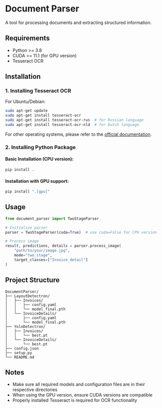 # Document Parser

A tool for processing documents and extracting structured information.

## Requirements

- Python >= 3.8
- CUDA >= 11.1 (for GPU version)
- Tesseract OCR

## Installation

### 1. Installing Tesseract OCR

For Ubuntu/Debian:
```bash
sudo apt-get update
sudo apt-get install tesseract-ocr
sudo apt-get install tesseract-ocr-rus  # for Russian language
sudo apt-get install tesseract-ocr-nld  # for Dutch language
```

For other operating systems, please refer to the [official documentation](https://tesseract-ocr.github.io/tessdoc/Installation.html).

### 2. Installing Python Package

#### Basic Installation (CPU version):
```bash
pip install .
```

#### Installation with GPU support:
```bash
pip install ".[gpu]"
```

## Usage

```python
from document_parser import TwoStageParser

# Initialize parser
parser = TwoStageParser(cuda=True)  # use cuda=False for CPU version

# Process image
result, predictions, details = parser.process_image(
    "path/to/your/image.jpg",
    mode="two_stage",
    target_classes=["Invoice_detail"]
)
```

## Project Structure

```
DocumentParser/
├── LayoutDetectron/
│   ├── Invoices/
│   │   ├── config.yaml
│   │   └── model_final.pth
│   └── InvoiceDetails/
│       ├── config.yaml
│       └── model_final.pth
├── YoloDetectron/
│   ├── Invoices/
│   │   └── best.pt
│   └── InvoiceDetails/
│       └── best.pt
├── config.json
├── setup.py
└── README.md
```

## Notes

- Make sure all required models and configuration files are in their respective directories
- When using the GPU version, ensure CUDA versions are compatible
- Properly installed Tesseract is required for OCR functionality 